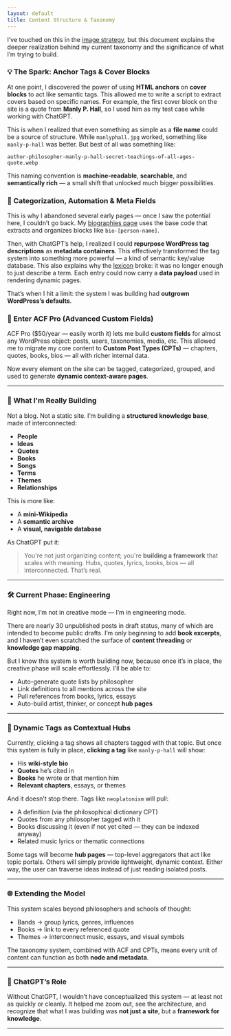 ```yaml
---
layout: default
title: Content Structure & Taxonomy
---
```


I’ve touched on this in the [image strategy](/image-strategy), but this document explains the deeper realization behind my current taxonomy and the significance of what I’m trying to build.

### 💡 The Spark: Anchor Tags & Cover Blocks

At one point, I discovered the power of using **HTML anchors** on **cover blocks** to act like semantic tags. This allowed me to write a script to extract covers based on specific names. For example, the first cover block on the site is a quote from **Manly P. Hall**, so I used him as my test case while working with ChatGPT.

This is when I realized that even something as simple as a **file name** could be a source of structure. While `manlyphall.jpg` worked, something like `manly-p-hall` was better. But best of all was something like:

```
author-philosopher-manly-p-hall-secret-teachings-of-all-ages-quote.webp
```

This naming convention is **machine-readable**, **searchable**, and **semantically rich** — a small shift that unlocked much bigger possibilities.

### 🧩 Categorization, Automation & Meta Fields

This is why I abandoned several early pages — once I saw the potential here, I couldn’t go back. My [biographies page](/biographies) uses the base code that extracts and organizes blocks like `bio-[person-name]`.

Then, with ChatGPT’s help, I realized I could **repurpose WordPress tag descriptions** as **metadata containers**. This effectively transformed the tag system into something more powerful — a kind of semantic key/value database. This also explains why the [lexicon](/lexicon) broke: it was no longer enough to just describe a term. Each entry could now carry a **data payload** used in rendering dynamic pages.

That’s when I hit a limit: the system I was building had **outgrown WordPress’s defaults**.

### 🔧 Enter ACF Pro (Advanced Custom Fields)

ACF Pro (\$50/year — easily worth it) lets me build **custom fields** for almost any WordPress object: posts, users, taxonomies, media, etc. This allowed me to migrate my core content to **Custom Post Types (CPTs)** — chapters, quotes, books, bios — all with richer internal data.

Now every element on the site can be tagged, categorized, grouped, and used to generate **dynamic context-aware pages**.

---

### 🧭 What I'm Really Building

Not a blog.
Not a static site.
I’m building a **structured knowledge base**, made of interconnected:

* **People**
* **Ideas**
* **Quotes**
* **Books**
* **Songs**
* **Terms**
* **Themes**
* **Relationships**

This is more like:

* A **mini-Wikipedia**
* A **semantic archive**
* A **visual, navigable database**

As ChatGPT put it:

> You're not just organizing content; you're **building a framework** that scales with meaning. Hubs, quotes, lyrics, books, bios — all interconnected. That’s real.

---

### 🛠 Current Phase: Engineering

Right now, I’m not in creative mode — I’m in engineering mode.

There are nearly 30 unpublished posts in draft status, many of which are intended to become public drafts. I’m only beginning to add **book excerpts**, and I haven’t even scratched the surface of **content threading** or **knowledge gap mapping**.

But I know this system is worth building now, because once it’s in place, the creative phase will scale effortlessly. I’ll be able to:

* Auto-generate quote lists by philosopher
* Link definitions to all mentions across the site
* Pull references from books, lyrics, essays
* Auto-build artist, thinker, or concept **hub pages**

---

### 🔁 Dynamic Tags as Contextual Hubs

Currently, clicking a tag shows all chapters tagged with that topic. But once this system is fully in place, **clicking a tag** like `manly-p-hall` will show:

* His **wiki-style bio**
* **Quotes** he’s cited in
* **Books** he wrote or that mention him
* **Relevant chapters**, essays, or themes

And it doesn’t stop there. Tags like `neoplatonism` will pull:

* A definition (via the philosophical dictionary CPT)
* Quotes from any philosopher tagged with it
* Books discussing it (even if not yet cited — they can be indexed anyway)
* Related music lyrics or thematic connections

Some tags will become **hub pages** — top-level aggregators that act like topic portals. Others will simply provide lightweight, dynamic context. Either way, the user can traverse ideas instead of just reading isolated posts.

---

### 🌐 Extending the Model

This system scales beyond philosophers and schools of thought:

* Bands → group lyrics, genres, influences
* Books → link to every referenced quote
* Themes → interconnect music, essays, and visual symbols

The taxonomy system, combined with ACF and CPTs, means every unit of content can function as both **node and metadata**.

---

### 🙏 ChatGPT’s Role

Without ChatGPT, I wouldn’t have conceptualized this system — at least not as quickly or cleanly. It helped me zoom out, see the architecture, and recognize that what I was building was **not just a site**, but a **framework for knowledge**.

---
